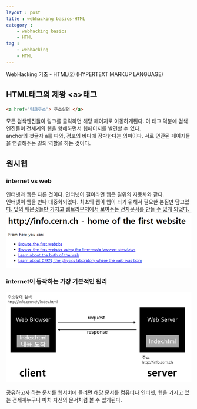 ```yaml
---
layout : post
title : webhacking basics-HTML
category :
    - webhacking basics
    - HTML
tag :
    - webhacking
    - HTML
---
```

WebHacking 기초 - HTML(2) (HYPERTEXT MARKUP LANGUAGE)

## HTML태그의 제왕 \<a>태그
 ```html
 <a href="링크주소"> 주소설명 </a>
 ```
 모든 검색엔진들이 링크를 클릭하면 해당 페이지로 이동하게된다. 이 태그 덕분에 검색엔진들이 전세계의 웹을 항해하면서 웹페이지를 발견할 수 있다.  
 anchor의 첫글자 a를 따와, 정보의 바다에 정박한다는 의미이다. 서로 연관된 페이지들을 연결해주는 길의 역할을 하는 것이다.

## 원시웹

 ### internet vs web

  인터넷과 웹은 다른 것이다. 인터넷이 길이라면 웹은 길위의 자동차와 같다.  
  인터넷이 웹을 만나 대중화되었다. 최초의 웹이 웹이 되기 위해서 필요한 본질만 담고있다.
  앞의 배운것들만 가지고 웹브라우저에서 보여주는 전자문서를 만들 수 있게 되었다.  
  ![팀버너스리가 최조로 만든 초기의 웹사이트](/assets/images/primitiveWeb.PNG)
    
    

 ### internet이 동작하는 가장 기본적인 원리  

  ![작동원리](/assets/images/internet.PNG)
  
  공유하고자 하는 문서를 웹서버에 올리면 해당 문서를 컴퓨터나 인터넷, 웹을 가지고 있는 전세계누구나 마치 자신의 문서처럼 볼 수 있게된다.

